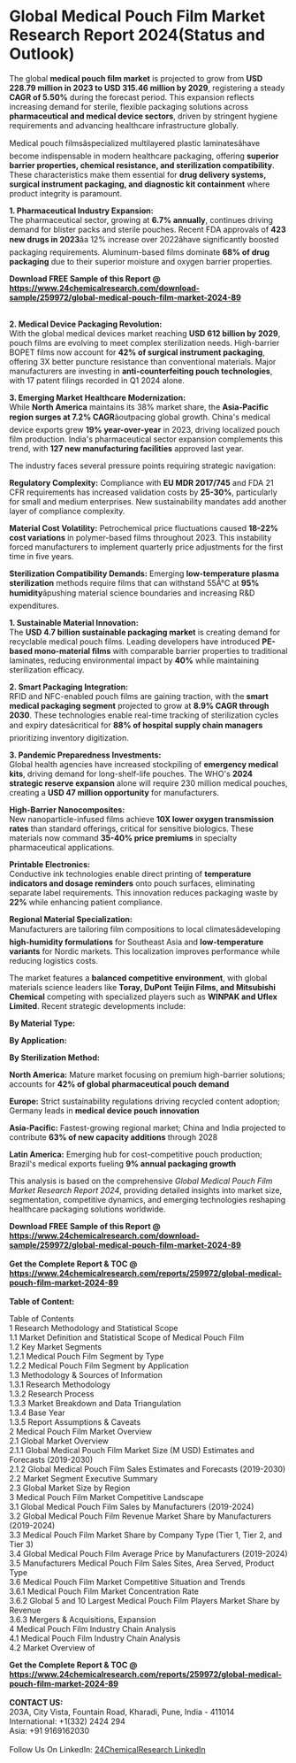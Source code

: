 <h1>Global Medical Pouch Film Market Research Report 2024(Status and Outlook)</h1><p>The global <strong>medical pouch film market</strong> is projected to grow from <strong>USD 228.79 million in 2023 to USD 315.46 million by 2029</strong>, registering a steady <strong>CAGR of 5.50%</strong> during the forecast period. This expansion reflects increasing demand for sterile, flexible packaging solutions across <strong>pharmaceutical and medical device sectors</strong>, driven by stringent hygiene requirements and advancing healthcare infrastructure globally.</p><p>Medical pouch filmsâspecialized multilayered plastic laminatesâhave become indispensable in modern healthcare packaging, offering <strong>superior barrier properties, chemical resistance, and sterilization compatibility</strong>. These characteristics make them essential for <strong>drug delivery systems, surgical instrument packaging, and diagnostic kit containment</strong> where product integrity is paramount.</p><p><strong>1. Pharmaceutical Industry Expansion:</strong><br>
The pharmaceutical sector, growing at <strong>6.7% annually</strong>, continues driving demand for blister packs and sterile pouches. Recent FDA approvals of <strong>423 new drugs in 2023</strong>âa 12% increase over 2022âhave significantly boosted packaging requirements. Aluminum-based films dominate <strong>68% of drug packaging</strong> due to their superior moisture and oxygen barrier properties.</p><div><b>Download FREE Sample of this Report @ 
            <a href="https://www.24chemicalresearch.com/download-sample/259972/global-medical-pouch-film-market-2024-89">
            https://www.24chemicalresearch.com/download-sample/259972/global-medical-pouch-film-market-2024-89</a></b></div><br><p><strong>2. Medical Device Packaging Revolution:</strong><br>
With the global medical devices market reaching <strong>USD 612 billion by 2029</strong>, pouch films are evolving to meet complex sterilization needs. High-barrier BOPET films now account for <strong>42% of surgical instrument packaging</strong>, offering 3X better puncture resistance than conventional materials. Major manufacturers are investing in <strong>anti-counterfeiting pouch technologies</strong>, with 17 patent filings recorded in Q1 2024 alone.</p><p><strong>3. Emerging Market Healthcare Modernization:</strong><br>
While <strong>North America</strong> maintains its 38% market share, the <strong>Asia-Pacific region surges at 7.2% CAGR</strong>âoutpacing global growth. China's medical device exports grew <strong>19% year-over-year</strong> in 2023, driving localized pouch film production. India's pharmaceutical sector expansion complements this trend, with <strong>127 new manufacturing facilities</strong> approved last year.</p><p>The industry faces several pressure points requiring strategic navigation:</p><p><strong>Regulatory Complexity:</strong> Compliance with <strong>EU MDR 2017/745</strong> and FDA 21 CFR requirements has increased validation costs by <strong>25-30%</strong>, particularly for small and medium enterprises. New sustainability mandates add another layer of compliance complexity.</p><p><strong>Material Cost Volatility:</strong> Petrochemical price fluctuations caused <strong>18-22% cost variations</strong> in polymer-based films throughout 2023. This instability forced manufacturers to implement quarterly price adjustments for the first time in five years.</p><p><strong>Sterilization Compatibility Demands:</strong> Emerging <strong>low-temperature plasma sterilization</strong> methods require films that can withstand 55Â°C at <strong>95% humidity</strong>âpushing material science boundaries and increasing R&amp;D expenditures.</p><p><strong>1. Sustainable Material Innovation:</strong><br>
The <strong>USD 4.7 billion sustainable packaging market</strong> is creating demand for recyclable medical pouch films. Leading developers have introduced <strong>PE-based mono-material films</strong> with comparable barrier properties to traditional laminates, reducing environmental impact by <strong>40%</strong> while maintaining sterilization efficacy.</p><p><strong>2. Smart Packaging Integration:</strong><br>
RFID and NFC-enabled pouch films are gaining traction, with the <strong>smart medical packaging segment</strong> projected to grow at <strong>8.9% CAGR through 2030</strong>. These technologies enable real-time tracking of sterilization cycles and expiry datesâcritical for <strong>88% of hospital supply chain managers</strong> prioritizing inventory digitization.</p><p><strong>3. Pandemic Preparedness Investments:</strong><br>
Global health agencies have increased stockpiling of <strong>emergency medical kits</strong>, driving demand for long-shelf-life pouches. The WHO's <strong>2024 strategic reserve expansion</strong> alone will require 230 million medical pouches, creating a <strong>USD 47 million opportunity</strong> for manufacturers.</p><p><strong>High-Barrier Nanocomposites:</strong><br>
	New nanoparticle-infused films achieve <strong>10X lower oxygen transmission rates</strong> than standard offerings, critical for sensitive biologics. These materials now command <strong>35-40% price premiums</strong> in specialty pharmaceutical applications.</p><p><strong>Printable Electronics:</strong><br>
	Conductive ink technologies enable direct printing of <strong>temperature indicators and dosage reminders</strong> onto pouch surfaces, eliminating separate label requirements. This innovation reduces packaging waste by <strong>22%</strong> while enhancing patient compliance.</p><p><strong>Regional Material Specialization:</strong><br>
	Manufacturers are tailoring film compositions to local climatesâdeveloping <strong>high-humidity formulations</strong> for Southeast Asia and <strong>low-temperature variants</strong> for Nordic markets. This localization improves performance while reducing logistics costs.</p><p>The market features a <strong>balanced competitive environment</strong>, with global materials science leaders like <strong>Toray, DuPont Teijin Films, and Mitsubishi Chemical</strong> competing with specialized players such as <strong>WINPAK and Uflex Limited</strong>. Recent strategic developments include:</p><p><strong>By Material Type:</strong></p><p><strong>By Application:</strong></p><p><strong>By Sterilization Method:</strong></p><p><strong>North America:</strong> Mature market focusing on premium high-barrier solutions; accounts for <strong>42% of global pharmaceutical pouch demand</strong></p><p><strong>Europe:</strong> Strict sustainability regulations driving recycled content adoption; Germany leads in <strong>medical device pouch innovation</strong></p><p><strong>Asia-Pacific:</strong> Fastest-growing regional market; China and India projected to contribute <strong>63% of new capacity additions</strong> through 2028</p><p><strong>Latin America:</strong> Emerging hub for cost-competitive pouch production; Brazil's medical exports fueling <strong>9% annual packaging growth</strong></p><p>This analysis is based on the comprehensive <em>Global Medical Pouch Film Market Research Report 2024</em>, providing detailed insights into market size, segmentation, competitive dynamics, and emerging technologies reshaping healthcare packaging solutions worldwide.</p><div><b>Download FREE Sample of this Report @ 
            <a href="https://www.24chemicalresearch.com/download-sample/259972/global-medical-pouch-film-market-2024-89">
            https://www.24chemicalresearch.com/download-sample/259972/global-medical-pouch-film-market-2024-89</a></b></div><br><div><b>Get the Complete Report & TOC @ 
            <a href="https://www.24chemicalresearch.com/reports/259972/global-medical-pouch-film-market-2024-89">
            https://www.24chemicalresearch.com/reports/259972/global-medical-pouch-film-market-2024-89</a></b></div><br>
            <b>Table of Content:</b><p>Table of Contents<br />
1 Research Methodology and Statistical Scope<br />
1.1 Market Definition and Statistical Scope of Medical Pouch Film<br />
1.2 Key Market Segments<br />
1.2.1 Medical Pouch Film Segment by Type<br />
1.2.2 Medical Pouch Film Segment by Application<br />
1.3 Methodology & Sources of Information<br />
1.3.1 Research Methodology<br />
1.3.2 Research Process<br />
1.3.3 Market Breakdown and Data Triangulation<br />
1.3.4 Base Year<br />
1.3.5 Report Assumptions & Caveats<br />
2 Medical Pouch Film Market Overview<br />
2.1 Global Market Overview<br />
2.1.1 Global Medical Pouch Film Market Size (M USD) Estimates and Forecasts (2019-2030)<br />
2.1.2 Global Medical Pouch Film Sales Estimates and Forecasts (2019-2030)<br />
2.2 Market Segment Executive Summary<br />
2.3 Global Market Size by Region<br />
3 Medical Pouch Film Market Competitive Landscape<br />
3.1 Global Medical Pouch Film Sales by Manufacturers (2019-2024)<br />
3.2 Global Medical Pouch Film Revenue Market Share by Manufacturers (2019-2024)<br />
3.3 Medical Pouch Film Market Share by Company Type (Tier 1, Tier 2, and Tier 3)<br />
3.4 Global Medical Pouch Film Average Price by Manufacturers (2019-2024)<br />
3.5 Manufacturers Medical Pouch Film Sales Sites, Area Served, Product Type<br />
3.6 Medical Pouch Film Market Competitive Situation and Trends<br />
3.6.1 Medical Pouch Film Market Concentration Rate<br />
3.6.2 Global 5 and 10 Largest Medical Pouch Film Players Market Share by Revenue<br />
3.6.3 Mergers & Acquisitions, Expansion<br />
4 Medical Pouch Film Industry Chain Analysis<br />
4.1 Medical Pouch Film Industry Chain Analysis<br />
4.2 Market Overview of</p><div><b>Get the Complete Report & TOC @ 
            <a href="https://www.24chemicalresearch.com/reports/259972/global-medical-pouch-film-market-2024-89">
            https://www.24chemicalresearch.com/reports/259972/global-medical-pouch-film-market-2024-89</a></b></div><br><b>CONTACT US:</b><br>
            203A, City Vista, Fountain Road, Kharadi, Pune, India - 411014<br>
            International: +1(332) 2424 294<br>
            Asia: +91 9169162030 <br><br>
            Follow Us On LinkedIn: <a href="https://www.linkedin.com/company/24chemicalresearch/">24ChemicalResearch LinkedIn</a>
